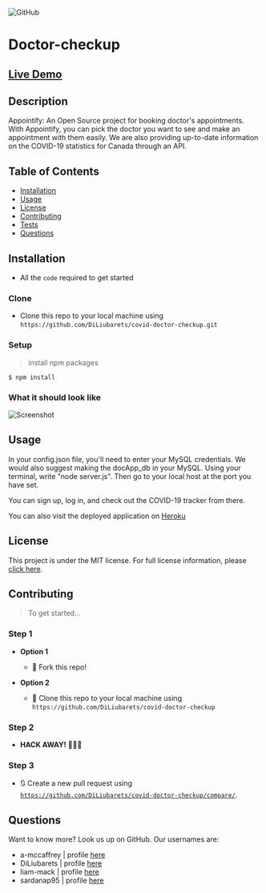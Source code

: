 ![GitHub](https://img.shields.io/github/license/a-mccaffrey/covid-doctor-checkup)

# Doctor-checkup

## [Live Demo](https://floating-inlet-71164.herokuapp.com)
## Description

Appointify: An Open Source project for booking doctor's appointments. With Appointify, you can pick the doctor you want to see and make an appointment with them easily. We are also providing up-to-date information on the COVID-19 statistics for Canada through an API.

## Table of Contents

* [Installation](#installation)
* [Usage](#usage)
* [License](#license)
* [Contributing](#contributing)
* [Tests](#tests)
* [Questions](#questions)


## Installation

- All the `code` required to get started

### Clone

- Clone this repo to your local machine using `https://github.com/DiLiubarets/covid-doctor-checkup.git`

### Setup


> install npm packages

```shell
$ npm install
```

### What it should look like

![Screenshot](screenshot.png)

## Usage

In your config.json file, you'll need to enter your MySQL credentials. We would also suggest making the docApp_db in your MySQL. Using your terminal, write "node server.js". Then go to your local host at the port you have set.

You can sign up, log in, and check out the COVID-19 tracker from there.

You can also visit the deployed application on [Heroku](https://floating-inlet-71164.herokuapp.com)


## License

This project is under the MIT license. For full license information, please [click here](https://choosealicense.com/licenses/MIT/). 


## Contributing

> To get started...

### Step 1

- **Option 1**
    - 🍴 Fork this repo!

- **Option 2**
    - 👯 Clone this repo to your local machine using `https://github.com/DiLiubarets/covid-doctor-checkup`

### Step 2

- **HACK AWAY!** 🔨🔨🔨

### Step 3

- 🔃 Create a new pull request using <a href="https://github.com/DiLiubarets/covid-doctor-checkup/compare/" target="_blank">`https://github.com/DiLiubarets/covid-doctor-checkup/compare/`</a>.


## Questions

Want to know more? Look us up on GitHub. Our usernames are:

* a-mccaffrey | profile [here](https://www.github.com/a-mccaffrey)
* DiLiubarets | profile [here](https://github.com/DiLiubarets)
* liam-mack | profile [here](https://github.com/liam-mack)
* sardanap95 | profile [here](https://github.com/sardanap95)
